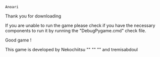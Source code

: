     Anoari



Thank you for downloading

If you are unable to run the game 
please check if you have the necessary components 
to run it by running the "DebugPygame.cmd" check file.

Good game !



This game is developed by Nekochiitsu "" "" "" and tremisabdoul
